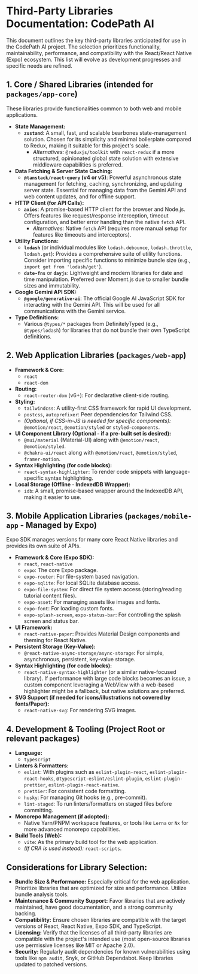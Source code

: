 # Third-Party Libraries Documentation: CodePath AI

This document outlines the key third-party libraries anticipated for use in the CodePath AI project. The selection prioritizes functionality, maintainability, performance, and compatibility with the React/React Native (Expo) ecosystem. This list will evolve as development progresses and specific needs are refined.

## 1. Core / Shared Libraries (intended for `packages/app-core`)

These libraries provide functionalities common to both web and mobile applications.

*   **State Management:**
    *   **`zustand`**: A small, fast, and scalable bearbones state-management solution. Chosen for its simplicity and minimal boilerplate compared to Redux, making it suitable for this project's scale.
        *   *Alternatives:* `@reduxjs/toolkit` with `react-redux` if a more structured, opinionated global state solution with extensive middleware capabilities is preferred.
*   **Data Fetching & Server State Caching:**
    *   **`@tanstack/react-query` (v4 or v5)**: Powerful asynchronous state management for fetching, caching, synchronizing, and updating server state. Essential for managing data from the Gemini API and web content updates, and for offline support.
*   **HTTP Client (for API Calls):**
    *   **`axios`**: A promise-based HTTP client for the browser and Node.js. Offers features like request/response interception, timeout configuration, and better error handling than the native `fetch` API.
        *   *Alternatives:* Native `fetch` API (requires more manual setup for features like timeouts and interceptors).
*   **Utility Functions:**
    *   **`lodash`** (or individual modules like `lodash.debounce`, `lodash.throttle`, `lodash.get`): Provides a comprehensive suite of utility functions. Consider importing specific functions to minimize bundle size (e.g., `import get from 'lodash/get'`).
    *   **`date-fns`** or **`dayjs`**: Lightweight and modern libraries for date and time manipulation. Preferred over Moment.js due to smaller bundle sizes and immutability.
*   **Google Gemini API SDK:**
    *   **`@google/generative-ai`**: The official Google AI JavaScript SDK for interacting with the Gemini API. This will be used for all communications with the Gemini service.
*   **Type Definitions:**
    *   Various `@types/*` packages from DefinitelyTyped (e.g., `@types/lodash`) for libraries that do not bundle their own TypeScript definitions.

## 2. Web Application Libraries (`packages/web-app`)

*   **Framework & Core:**
    *   `react`
    *   `react-dom`
*   **Routing:**
    *   `react-router-dom` (v6+): For declarative client-side routing.
*   **Styling:**
    *   `tailwindcss`: A utility-first CSS framework for rapid UI development.
    *   `postcss`, `autoprefixer`: Peer dependencies for Tailwind CSS.
    *   *(Optional, if CSS-in-JS is needed for specific components):* `@emotion/react`, `@emotion/styled` or `styled-components`.
*   **UI Component Library (Optional - if a pre-built set is desired):**
    *   `@mui/material` (Material-UI) along with `@emotion/react`, `@emotion/styled`.
    *   `@chakra-ui/react` along with `@emotion/react`, `@emotion/styled`, `framer-motion`.
*   **Syntax Highlighting (for code blocks):**
    *   `react-syntax-highlighter`: To render code snippets with language-specific syntax highlighting.
*   **Local Storage (Offline - IndexedDB Wrapper):**
    *   `idb`: A small, promise-based wrapper around the IndexedDB API, making it easier to use.

## 3. Mobile Application Libraries (`packages/mobile-app` - Managed by Expo)

Expo SDK manages versions for many core React Native libraries and provides its own suite of APIs.

*   **Framework & Core (Expo SDK):**
    *   `react`, `react-native`
    *   `expo`: The core Expo package.
    *   `expo-router`: For file-system based navigation.
    *   `expo-sqlite`: For local SQLite database access.
    *   `expo-file-system`: For direct file system access (storing/reading tutorial content files).
    *   `expo-asset`: For managing assets like images and fonts.
    *   `expo-font`: For loading custom fonts.
    *   `expo-splash-screen`, `expo-status-bar`: For controlling the splash screen and status bar.
*   **UI Framework:**
    *   `react-native-paper`: Provides Material Design components and theming for React Native.
*   **Persistent Storage (Key-Value):**
    *   `@react-native-async-storage/async-storage`: For simple, asynchronous, persistent, key-value storage.
*   **Syntax Highlighting (for code blocks):**
    *   `react-native-syntax-highlighter` (or a similar native-focused library). If performance with large code blocks becomes an issue, a custom component leveraging a WebView with a web-based highlighter might be a fallback, but native solutions are preferred.
*   **SVG Support (if needed for icons/illustrations not covered by fonts/Paper):**
    *   `react-native-svg`: For rendering SVG images.

## 4. Development & Tooling (Project Root or relevant packages)

*   **Language:**
    *   `typescript`
*   **Linters & Formatters:**
    *   `eslint`: With plugins such as `eslint-plugin-react`, `eslint-plugin-react-hooks`, `@typescript-eslint/eslint-plugin`, `eslint-plugin-prettier`, `eslint-plugin-react-native`.
    *   `prettier`: For consistent code formatting.
    *   `husky`: For managing Git hooks (e.g., pre-commit).
    *   `lint-staged`: To run linters/formatters on staged files before committing.
*   **Monorepo Management (if adopted):**
    *   Native Yarn/PNPM workspace features, or tools like `Lerna` or `Nx` for more advanced monorepo capabilities.
*   **Build Tools (Web):**
    *   `vite`: As the primary build tool for the web application.
    *   *(If CRA is used instead):* `react-scripts`.

## Considerations for Library Selection:

*   **Bundle Size & Performance:** Especially critical for the web application. Prioritize libraries that are optimized for size and performance. Utilize bundle analysis tools.
*   **Maintenance & Community Support:** Favor libraries that are actively maintained, have good documentation, and a strong community backing.
*   **Compatibility:** Ensure chosen libraries are compatible with the target versions of React, React Native, Expo SDK, and TypeScript.
*   **Licensing:** Verify that the licenses of all third-party libraries are compatible with the project's intended use (most open-source libraries use permissive licenses like MIT or Apache 2.0).
*   **Security:** Regularly audit dependencies for known vulnerabilities using tools like `npm audit`, Snyk, or GitHub Dependabot. Keep libraries updated to patched versions.